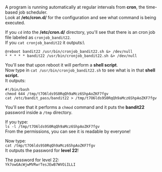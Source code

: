 A program is running automatically at regular intervals from **cron**, the time-based job scheduler.\
Look at **/etc/cron.d/** for the configuration and see what command is being executed.

If you `cd` into the **/etc/cron.d/** directory, you'll see that there is an cron job file labeled as `cronjob_bandit22`.\
If you `cat cronjob_bandit22` it outputs:\
```
@reboot bandit22 /usr/bin/cronjob_bandit22.sh &> /dev/null
* * * * * bandit22 /usr/bin/cronjob_bandit22.sh &> /dev/null
```
You'll see that upon reboot it will perform a **shell script**.\
Now type in `cat /usr/bin/cronjob_bandit22.sh` to see what is in that **shell script.**\
It outputs:
```
#!/bin/bash
chmod 644 /tmp/t7O6lds9S0RqQh9aMcz6ShpAoZKF7fgv
cat /etc/bandit_pass/bandit22 > /tmp/t7O6lds9S0RqQh9aMcz6ShpAoZKF7fgv
```
You'll see that it performs a `chmod` command and it puts the **bandit22** password inside a `/tmp` directory.

If you type:\
`ls -l /tmp/t7O6lds9S0RqQh9aMcz6ShpAoZKF7fgv`\
From the permissions, you can see it is readable by everyone!

Now type:\
`cat /tmp/t7O6lds9S0RqQh9aMcz6ShpAoZKF7fgv`\
It outputs the password for **level 22**!

The password for level 22:\
`Yk7owGAcWjwMVRwrTesJEwB7WVOiILLI`

